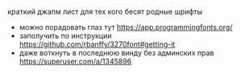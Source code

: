 краткий джапм лист для тех кого бесят родные шрифты

- можно порадовать глаз тут https://app.programmingfonts.org/
- заполучить по инструкции https://github.com/rbanffy/3270font#getting-it
- даже воткнуть в последнюю винду без админских прав https://superuser.com/a/1345896